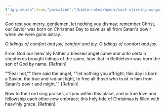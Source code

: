 ```yaml
---
{"dg-publish":true,"permalink":"/bible-notes/hymns/soul-stirring-songs-and-hymns/god-rest-you-merry-gentlemen/","title":"God Rest You Merry Gentlemen"}
---
```



God rest you merry, gentlemen,
let nothing you dismay;
remember Christ, our Savior
was born on Christmas Day
to save us all from Satan's pow'r
when we were gone astray.

*O tidings of comfort and joy, comfort and joy,
O tidings of comfort and joy.*

From God our heav'nly Father
a blessed angel came
and unto certain shepherds
brought tidings of the same,
how that in Bethlehem was born
the son of God by name. [Refrain]

""Fear not,"" then said the angel,
""let nothing you affright;
this day is born a Savior,
the true and radiant light,
to free all those who trust in him
from Satan's pow'r and might."" [Refrain]

Now to the Lord sing praises,
all you within this place,
and in true love and fellowship
each other now embrace;
this holy tide of Christmas
is filled with heav'nly grace. [Refrain]